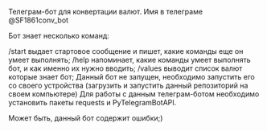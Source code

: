 Телеграм-бот для конвертации валют. Имя в телеграме @SF1861conv_bot

Бот знает несколько команд:

/start выдает стартовое сообщение и пишет, какие команды еще он умеет выполнять;
/help напоминает, какие команды умеет выполнять бот, и как именно их нужно вводить;
/values выводит список валют которые знает бот;
Данный бот не запущен, необходимо запустить его со своего устройства (загрузить и запустить данный репозиторий на своем компьютере) Для работы с данным телеграм-ботом необходимо установить пакеты requests и PyTelegramBotAPI.

Может быть, данный бот содержит ошибки;)
